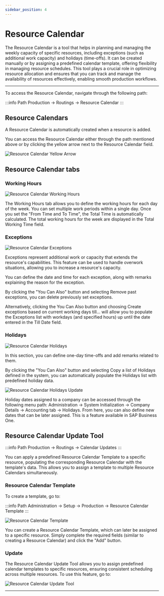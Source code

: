 ```yaml
---
sidebar_position: 4
---
```


# Resource Calendar

The Resource Calendar is a tool that helps in planning and managing the weekly capacity of specific resources, including exceptions (such as additional work capacity) and holidays (time-offs). It can be created manually or by assigning a predefined calendar template, offering flexibility in managing resource schedules. This tool plays a crucial role in optimizing resource allocation and ensures that you can track and manage the availability of resources effectively, enabling smooth production workflows.

---

To access the Resource Calendar, navigate through the following path:

:::info Path
    Production → Routings → Resource Calendar
:::

## Resource Calendars

A Resource Calendar is automatically created when a resource is added.

You can access the Resource Calendar either through the path mentioned above or by clicking the yellow arrow next to the Resource Calendar field.

![Resource Calendar Yellow Arrow](./media/resource-calendar/resource-calendar-yellow-arrow.webp)

## Resource Calendar tabs

### Working Hours

![Resource Calendar Working Hours](./media/resource-calendar/resource-calendar-working-hours.webp)

The Working Hours tab allows you to define the working hours for each day of the week. You can set multiple work periods within a single day. Once you set the "From Time and To Time", the Total Time is automatically calculated. The total working hours for the week are displayed in the Total Working Time field.

### Exceptions

![Resource Calendar Exceptions](./media/resource-calendar/resource-calendar-exceptions.webp)

Exceptions represent additional work or capacity that extends the resource's capabilities. This feature can be used to handle overwork situations, allowing you to increase a resource's capacity.

You can define the date and time for each exception, along with remarks explaining the reason for the exception.

By clicking the "You Can Also" button and selecting Remove past exceptions, you can delete previously set exceptions.

Alternatively, clicking the You Can Also button and choosing Create exceptions based on current working days till... will allow you to populate the Exceptions list with workdays (and specified hours) up until the date entered in the Till Date field.

### Holidays

![Resource Calendar Holidays](./media/resource-calendar/resource-calendar-holidays.webp)

In this section, you can define one-day time-offs and add remarks related to them.

By clicking the "You Can Also" button and selecting Copy a list of Holidays defined in the system, you can automatically populate the Holidays list with predefined holiday data.

![Resource Calendar Holidays Update](./media/resource-calendar/resource-calendar-holidays-update.webp)

Holiday dates assigned to a company can be accessed through the following menu path: Administration → System Initialization → Company Details → Accounting tab → Holidays. From here, you can also define new dates that can be later assigned. This is a feature available in SAP Business One.

## Resource Calendar Update Tool

:::info Path
    Production → Routings → Calendar Updates
:::

You can apply a predefined Resource Calendar Template to a specific resource, populating the corresponding Resource Calendar with the template's data. This allows you to assign a template to multiple Resource Calendars simultaneously.

### Resource Calendar Template

To create a template, go to:

:::info Path
    Administration → Setup → Production → Resource Calendar Template
:::

![Resource Calendar Template](./media/resource-calendar/resource-calendar-template.png)

You can create a Resource Calendar Template, which can later be assigned to a specific resource. Simply complete the required fields (similar to creating a Resource Calendar) and click the "Add" button.

### Update

The Resource Calendar Update Tool allows you to assign predefined calendar templates to specific resources, ensuring consistent scheduling across multiple resources. To use this feature, go to:

![Resource Calendar Update Tool](./media/resource-calendar/resource-calendar-update-tool-resource.webp)

---
